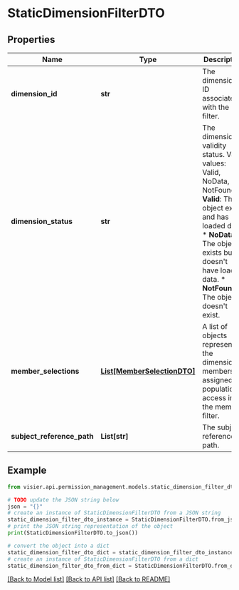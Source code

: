 # StaticDimensionFilterDTO


## Properties

Name | Type | Description | Notes
------------ | ------------- | ------------- | -------------
**dimension_id** | **str** | The dimension ID associated with the filter. | [optional] 
**dimension_status** | **str** | The dimension&#39;s validity status. Valid values: Valid, NoData, NotFound.  * **Valid**: The object exists and has loaded data.  * **NoData**: The object exists but doesn&#39;t have loaded data.  * **NotFound**: The object doesn&#39;t exist. | [optional] 
**member_selections** | [**List[MemberSelectionDTO]**](MemberSelectionDTO.md) | A list of objects representing the dimension members assigned population access in the member filter. | [optional] 
**subject_reference_path** | **List[str]** | The subject reference path. | [optional] 

## Example

```python
from visier.api.permission_management.models.static_dimension_filter_dto import StaticDimensionFilterDTO

# TODO update the JSON string below
json = "{}"
# create an instance of StaticDimensionFilterDTO from a JSON string
static_dimension_filter_dto_instance = StaticDimensionFilterDTO.from_json(json)
# print the JSON string representation of the object
print(StaticDimensionFilterDTO.to_json())

# convert the object into a dict
static_dimension_filter_dto_dict = static_dimension_filter_dto_instance.to_dict()
# create an instance of StaticDimensionFilterDTO from a dict
static_dimension_filter_dto_from_dict = StaticDimensionFilterDTO.from_dict(static_dimension_filter_dto_dict)
```
[[Back to Model list]](../README.md#documentation-for-models) [[Back to API list]](../README.md#documentation-for-api-endpoints) [[Back to README]](../README.md)


